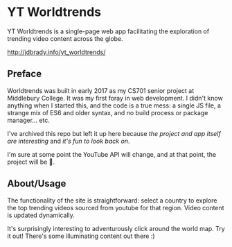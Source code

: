 # YT Worldtrends
YT Worldtrends is a single-page web app facilitating the exploration of trending video content across the globe.

http://jdbrady.info/yt_worldtrends/

## Preface 
Worldtrends was built in early 2017 as my CS701 senior project at Middlebury College. It was my first foray in web development. I didn't know anything when I started this, and the code is a true mess: a single JS file, a strange mix of ES6 and older syntax, and no build process or package manager... etc. 

I've archived this repo but left it up here because *the project and app itself are interesting* and *it's fun to look back on*. 

I'm sure at some point the YouTube API will change, and at that point, the project will be 👋.

## About/Usage
The functionality of the site is straightforward: select a country to explore the top trending videos sourced from youtube for that region. Video content is updated dynamically. 

It's surprisingly interesting to adventurously click around the world map. Try it out! There's some illuminating content out there :)
